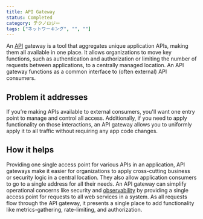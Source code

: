 ```yaml
---
title: API Gateway
status: Completed
category: テクノロジー
tags: ["ネットワーキング", "", ""]
---
```


An [API](/application-programming-interface/) gateway is a tool that
aggregates unique application APIs, making them all available in one place.
It allows organizations to move key functions,
such as authentication and authorization or limiting the number of requests between applications,
to a centrally managed location.
An API gateway functions as a common interface to (often external) API consumers.

## Problem it addresses

If you’re making APIs available to external consumers,
you'll want one entry point to manage and control all access.
Additionally, if you need to apply functionality on those interactions,
an API gateway allows you to uniformly apply it to all traffic without requiring any app code changes.

## How it helps

Providing one single access point for various APIs in an application,
API gateways make it easier for organizations to apply cross-cutting business or security logic in a central location.
They also allow application consumers to go to a single address for all their needs.
An API gateway can simplify operational concerns like security and [observability](/observability/)
by providing a single access point for requests to all web services in a system.
As all requests flow through the API gateway, it presents a single place to
add functionality like metrics-gathering, rate-limiting, and authorization.

